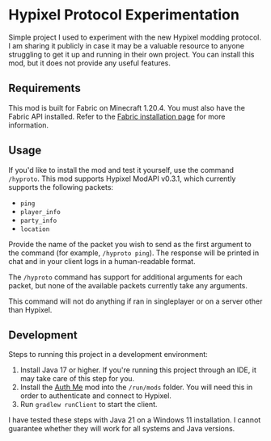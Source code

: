 # Hypixel Protocol Experimentation

Simple project I used to experiment with the new Hypixel modding protocol. I am sharing it publicly in case it may be a
valuable resource to anyone struggling to get it up and running in their own project. You can install this mod, but it
does not provide any useful features.

## Requirements

This mod is built for Fabric on Minecraft 1.20.4. You must also have the Fabric API installed. Refer to the 
[Fabric installation page](https://fabricmc.net/use/installer/) for more information.

## Usage

If you'd like to install the mod and test it yourself, use the command `/hyproto`. This mod supports Hypixel ModAPI
v0.3.1, which currently supports the following packets:

- `ping`
- `player_info`
- `party_info`
- `location`

Provide the name of the packet you wish to send as the first argument to the command (for example, `/hyproto ping`).
The response will be printed in chat and in your client logs in a human-readable format.

The `/hyproto` command has support for additional arguments for each packet, but none of the available packets currently
take any arguments.

This command will not do anything if ran in singleplayer or on a server other than Hypixel.

## Development

Steps to running this project in a development environment:

1. Install Java 17 or higher. If you're running this project through an IDE, it may take care of this step for you.
2. Install the [Auth Me](https://www.curseforge.com/minecraft/mc-mods/auth-me) mod into the `/run/mods` folder. You will need this in order to authenticate and connect to Hypixel.
3. Run `gradlew runClient` to start the client.

I have tested these steps with Java 21 on a Windows 11 installation. I cannot guarantee whether they will work for all 
systems and Java versions.
